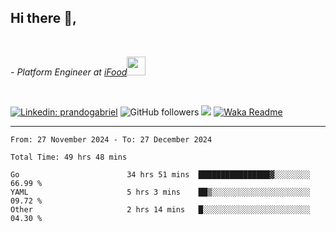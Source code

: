<h2>Hi there  👋,</h2> </br>

<p><em>- Platform Engineer at <a href="https://www.ifood.com.br/">iFood</a><img src="https://media.giphy.com/media/WUlplcMpOCEmTGBtBW/giphy.gif" width="30"> 
</em></p></br>


[![Linkedin: prandogabriel](https://img.shields.io/badge/-prandogabriel-blue?style=flat-square&logo=Linkedin&logoColor=white&link=https://www.linkedin.com/in/prandogabriel/)](https://www.linkedin.com/in/prandogabriel)
![GitHub followers](https://img.shields.io/github/followers/prandogabriel?label=Follow&style=social)
![](https://visitor-badge.glitch.me/badge?page_id=prandogabriel.prandogabriel)
[![Waka Readme](https://github.com/prandogabriel/prandogabriel/actions/workflows/update-stats.yml.yml/badge.svg)](https://github.com/prandogabriel/prandogabriel/actions/workflows/update-stats.yml.yml)

---

<!--START_SECTION:waka-->

```golang
From: 27 November 2024 - To: 27 December 2024

Total Time: 49 hrs 48 mins

Go                        34 hrs 51 mins  ████████████████▓░░░░░░░░   66.99 %
YAML                      5 hrs 3 mins    ██▒░░░░░░░░░░░░░░░░░░░░░░   09.72 %
Other                     2 hrs 14 mins   █░░░░░░░░░░░░░░░░░░░░░░░░   04.30 %
```

<!--END_SECTION:waka-->
